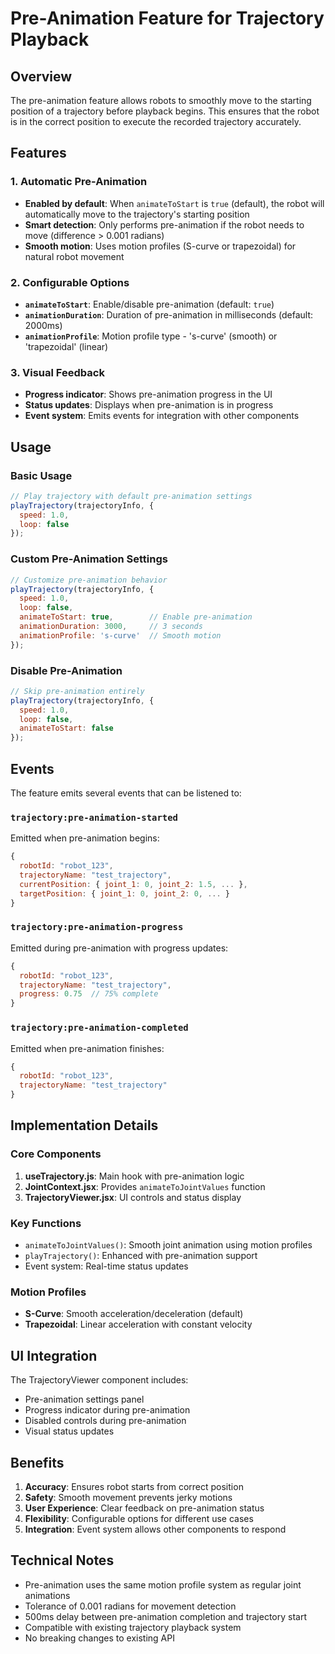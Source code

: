 # Pre-Animation Feature for Trajectory Playback

## Overview

The pre-animation feature allows robots to smoothly move to the starting position of a trajectory before playback begins. This ensures that the robot is in the correct position to execute the recorded trajectory accurately.

## Features

### 1. Automatic Pre-Animation
- **Enabled by default**: When `animateToStart` is `true` (default), the robot will automatically move to the trajectory's starting position
- **Smart detection**: Only performs pre-animation if the robot needs to move (difference > 0.001 radians)
- **Smooth motion**: Uses motion profiles (S-curve or trapezoidal) for natural robot movement

### 2. Configurable Options
- **`animateToStart`**: Enable/disable pre-animation (default: `true`)
- **`animationDuration`**: Duration of pre-animation in milliseconds (default: 2000ms)
- **`animationProfile`**: Motion profile type - 's-curve' (smooth) or 'trapezoidal' (linear)

### 3. Visual Feedback
- **Progress indicator**: Shows pre-animation progress in the UI
- **Status updates**: Displays when pre-animation is in progress
- **Event system**: Emits events for integration with other components

## Usage

### Basic Usage
```javascript
// Play trajectory with default pre-animation settings
playTrajectory(trajectoryInfo, {
  speed: 1.0,
  loop: false
});
```

### Custom Pre-Animation Settings
```javascript
// Customize pre-animation behavior
playTrajectory(trajectoryInfo, {
  speed: 1.0,
  loop: false,
  animateToStart: true,        // Enable pre-animation
  animationDuration: 3000,     // 3 seconds
  animationProfile: 's-curve'  // Smooth motion
});
```

### Disable Pre-Animation
```javascript
// Skip pre-animation entirely
playTrajectory(trajectoryInfo, {
  speed: 1.0,
  loop: false,
  animateToStart: false
});
```

## Events

The feature emits several events that can be listened to:

### `trajectory:pre-animation-started`
Emitted when pre-animation begins:
```javascript
{
  robotId: "robot_123",
  trajectoryName: "test_trajectory",
  currentPosition: { joint_1: 0, joint_2: 1.5, ... },
  targetPosition: { joint_1: 0, joint_2: 0, ... }
}
```

### `trajectory:pre-animation-progress`
Emitted during pre-animation with progress updates:
```javascript
{
  robotId: "robot_123",
  trajectoryName: "test_trajectory",
  progress: 0.75  // 75% complete
}
```

### `trajectory:pre-animation-completed`
Emitted when pre-animation finishes:
```javascript
{
  robotId: "robot_123",
  trajectoryName: "test_trajectory"
}
```

## Implementation Details

### Core Components
1. **useTrajectory.js**: Main hook with pre-animation logic
2. **JointContext.jsx**: Provides `animateToJointValues` function
3. **TrajectoryViewer.jsx**: UI controls and status display

### Key Functions
- `animateToJointValues()`: Smooth joint animation using motion profiles
- `playTrajectory()`: Enhanced with pre-animation support
- Event system: Real-time status updates

### Motion Profiles
- **S-Curve**: Smooth acceleration/deceleration (default)
- **Trapezoidal**: Linear acceleration with constant velocity

## UI Integration

The TrajectoryViewer component includes:
- Pre-animation settings panel
- Progress indicator during pre-animation
- Disabled controls during pre-animation
- Visual status updates

## Benefits

1. **Accuracy**: Ensures robot starts from correct position
2. **Safety**: Smooth movement prevents jerky motions
3. **User Experience**: Clear feedback on pre-animation status
4. **Flexibility**: Configurable options for different use cases
5. **Integration**: Event system allows other components to respond

## Technical Notes

- Pre-animation uses the same motion profile system as regular joint animations
- Tolerance of 0.001 radians for movement detection
- 500ms delay between pre-animation completion and trajectory start
- Compatible with existing trajectory playback system
- No breaking changes to existing API 